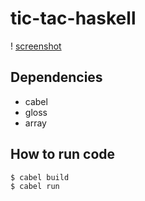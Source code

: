 # tic-tac-haskell

! [screenshot](https://github.com/yppan/tic-tac-haskell/blob/main/ScreenShot.png)

## Dependencies

- cabel
- gloss
- array

## How to run code 
```
$ cabel build
$ cabel run
```
